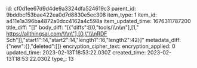 id: cf0d1ee67d9d4de9a3324dfa524619c3
parent_id: 9bddbcf53bae422ea0d7d8830e5ec308
item_type: 1
item_id: a411e1a396ba4872a0dcc4162a4c598a
item_updated_time: 1676311787200
title_diff: "[]"
body_diff: "[{\"diffs\":[[0,\"tools/\\\n\\\n\"],[1,\" https://allthingsai.com/\\\n\"],[0,\"\\\nRDF Sch\"]],\"start1\":14,\"start2\":14,\"length1\":16,\"length2\":42}]"
metadata_diff: {"new":{},"deleted":[]}
encryption_cipher_text: 
encryption_applied: 0
updated_time: 2023-02-13T18:53:22.030Z
created_time: 2023-02-13T18:53:22.030Z
type_: 13